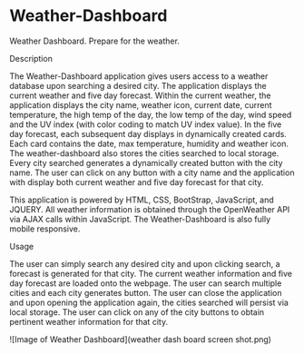 # Weather-Dashboard
Weather Dashboard. Prepare for the weather.

Description

The Weather-Dashboard application gives users access to a weather database upon searching a desired city. The application displays the current weather and five day forecast. Within the current weather, the application displays the city name, weather icon, current date, current temperature, the high temp of the day, the low temp of the day, wind speed and the UV index (with color coding to match UV index value). In the five day forecast, each subsequent day displays in dynamically created cards. Each card contains the date, max temperature, humidity and weather icon. The weather-dashboard also stores the cities searched to local storage. Every city searched generates a dynamically created button with the city name. The user can click on any button with a city name and the application with display both current weather and five day forecast for that city.

This application is powered by HTML, CSS, BootStrap, JavaScript, and JQUERY. All weather information is obtained through the OpenWeather API via AJAX calls within JavaScript. The Weather-Dashboard is also fully mobile responsive.

Usage

The user can simply search any desired city and upon clicking search, a forecast is generated for that city. The current weather information and five day forecast are loaded onto the webpage. The user can search multiple cities and each city generates button. The user can close the application and upon opening the application again, the cities searched will persist via local storage. The user can click on any of the city buttons to obtain pertinent weather information for that city.



![Image of Weather Dashboard](weather dash board screen shot.png)

